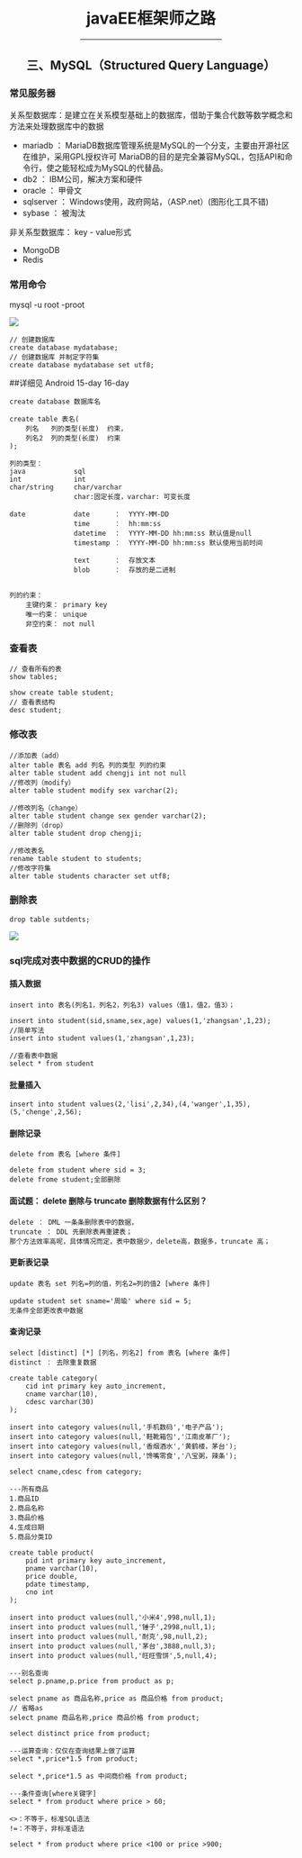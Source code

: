 <center>  

# javaEE框架师之路  

<hr width = "50%">  

## 三、MySQL（Structured Query Language）    

</center>    
     
### 常见服务器  
   
关系型数据库：是建立在关系模型基础上的数据库，借助于集合代数等数学概念和方法来处理数据库中的数据   

* mariadb ： MariaDB数据库管理系统是MySQL的一个分支，主要由开源社区在维护，采用GPL授权许可 MariaDB的目的是完全兼容MySQL，包括API和命令行，使之能轻松成为MySQL的代替品。   
* db2 ： IBM公司，解决方案和硬件   
* oracle ： 甲骨文   
* sqlserver ： Windows使用，政府网站，（ASP.net）(图形化工具不错)  
* sybase ： 被淘汰   

非关系型数据库： key - value形式   

* MongoDB   
* Redis    
      
### 常用命令   
mysql -u root -proot   
   
![](https://i.imgur.com/C6X0i3w.png)   
   

   
	// 创建数据库
	create database mydatabase;
	// 创建数据库 并制定字符集
	create database mydatabase set utf8;    
   
##详细见 Android 15-day  16-day    
   
	create database 数据库名   
	   
	create table 表名(
		列名   列的类型(长度)  约束，
		列名2  列的类型(长度)  约束
	);   
   
	列的类型：  
	java			sql  
	int				int
	char/string		char/varchar		
					char:固定长度，varchar: 可变长度
	
	date			date	  ：	 YYYY-MM-DD
					time	  ：	 hh:mm:ss
					datetime  ：	 YYYY-MM-DD hh:mm:ss 默认值是null
					timestamp ：	 YYYY-MM-DD hh:mm:ss 默认使用当前时间   

					text	  ：	 存放文本
					blob	  ：	 存放的是二进制   

	   
	列的约束：
		主键约束： primary key
		唯一约束： unique
		非空约束： not null   
   
### 查看表  
   
	// 查看所有的表
	show tables;  
	
	show create table student;
	// 查看表结构
	desc student;
	
### 修改表  
  
	//添加表（add）
	alter table 表名 add 列名 列的类型 列的约束
	alter table student add chengji int not null
	//修改列（modify）
	alter table student modify sex varchar(2);
  
	//修改列名（change）  
	alter table student change sex gender varchar(2);
	//删除列（drop）
	alter table student drop chengji;
  
	//修改表名
	rename table student to students;
	//修改字符集
	alter table students character set utf8;  
		
### 删除表   
   
	drop table sutdents; 
    
![](https://i.imgur.com/vgECnm2.png)   
    
   
### sql完成对表中数据的CRUD的操作   
  
#### 插入数据  
  
	insert into 表名(列名1，列名2，列名3) values（值1，值2，值3）；  
	  
	insert into student(sid,sname,sex,age) values(1,'zhangsan',1,23);   
	//简单写法   
	insert into student values(1,'zhangsan',1,23);  
	   
	//查看表中数据
	select * from student   
   
#### 批量插入   
   
	insert into student values(2,'lisi',2,34),(4,'wanger',1,35),(5,'chenge',2,56);   
   
#### 删除记录  
   
	delete from 表名 [where 条件]  
	
	delete from student where sid = 3;
	delete frome student;全部删除   
   
#### 面试题： delete 删除与 truncate 删除数据有什么区别？	
  
	delete ： DML 一条条删除表中的数据，
	truncate ： DDL 先删除表再重建表；   
	那个方法效率高呢，具体情况而定，表中数据少，delete高，数据多，truncate 高；    
   
#### 更新表记录   
    
	update 表名 set 列名=列的值，列名2=列的值2 [where 条件]  
	
	update student set sname='周瑜' where sid = 5;  
	无条件全部更改表中数据  
	  
#### 查询记录   
   
	select [distinct] [*] [列名，列名2] from 表名 [where 条件] 
	distinct ： 去除重复数据   
  
	create table category(
		cid int primary key auto_increment,
		cname varchar(10),
		cdesc varchar(30)
	);
	
	insert into category values(null,'手机数码','电子产品');
	insert into category values(null,'鞋靴箱包','江南皮革厂');
	insert into category values(null,'香烟酒水','黄鹤楼，茅台');
	insert into category values(null,'馋嘴零食','八宝粥，辣条');

	select cname,cdesc from category;     
   
	---所有商品
	1.商品ID
	2.商品名称
	3.商品价格
	4.生成日期
	5.商品分类ID
	
	create table product(
		pid int primary key auto_increment,
		pname varchar(10),
		price double,
		pdate timestamp,
		cno int
	);
	
	insert into product values(null,'小米4',998,null,1);
	insert into product values(null,'锤子',2998,null,1);
	insert into product values(null,'耐克',98,null,2);
	insert into product values(null,'茅台',3888,null,3);	
	insert into product values(null,'旺旺雪饼',5,null,4);	
   
	---别名查询
	select p.pname,p.price from product as p;  
  
	select pname as 商品名称,price as 商品价格 from product;
	// 省略as
	select pname 商品名称,price 商品价格 from product;
	
	select distinct price from product;  
	
	---运算查询：仅仅在查询结果上做了运算
	select *,price*1.5 from product;   
	
	select *,price*1.5 as 中间商价格 from product;
	
	---条件查询[where关键字]
	select * from product where price > 60;
	
	<>：不等于，标准SQL语法
	!=：不等于，非标准语法   
   
	select * from product where price <100 or price >900;